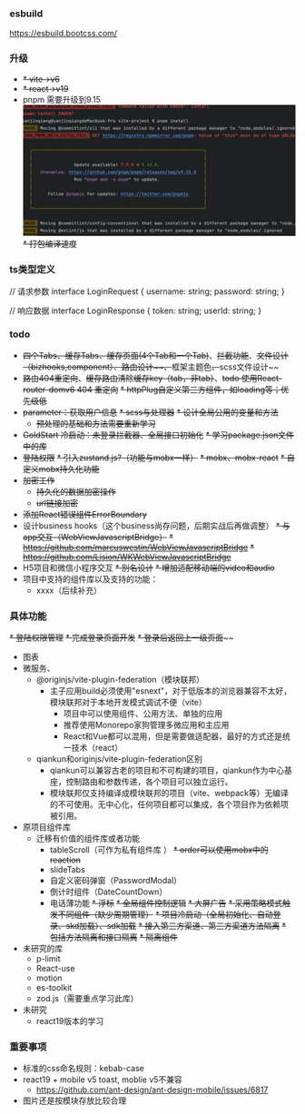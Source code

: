 ### esbuild
https://esbuild.bootcss.com/

### 升级
* ~~* vite->v6~~
* ~~* react->v19~~
* pnpm 需要升级到9.15
![img_1.png](img_1.png)
~~* 打包编译速度~~


### ts类型定义
// 请求参数
interface LoginRequest {
username: string;
password: string;
}

// 响应数据
interface LoginResponse {
token: string;
userId: string;
}

### todo
* ~~四个Tabs、缓存Tabs、缓存页面(4个Tab和一个Tab)~~、~~拦截功能~~、~~~~文件设计（bizhooks,component）~~、~~路由设计~~、~~~~框架主题色~~、~~scss文件设计~~
* ~~路由404重定向~~、~~缓存路由清除缓存key（tab，非tab）~~、~~todo 使用React-router-domv6 404 重定向~~
~~* httpPlug自定义第三方组件，如loading等；优先级低~~
* ~~parameter：获取用户信息~~
~~* scss与处理器~~
  ~~* 设计全局公用的变量和方法~~
  * ~~预处理的基础和方法需要重新学习~~
* ~~GoldStart 冷启动：未登录拦截器、全局接口初始化~~
~~* 学习package.json文件中的库~~
* ~~登陆权限~~
~~* 引入zustand.js?（功能与mobx一样）~~
~~* mobx、mobx-react~~
  ~~* 自定义mobx持久化功能~~
* ~~加密工作~~
  * ~~持久化的数据加密操作~~
  * ~~url链接加密~~
* ~~添加React错误组件ErrorBoundary~~
* 设计business hooks（这个business尚存问题，后期实战后再做调整）
~~* 与app交互（WebViewJavascriptBridge）~~
  ~~* https://github.com/marcuswestin/WebViewJavascriptBridge~~
  ~~* https://github.com/Lision/WKWebViewJavascriptBridge~~
* H5项目和微信小程序交互
~~* 别名设计~~
~~* 增加适配移动端的video和audio~~
* 项目中支持的组件库以及支持的功能：
  * xxxx（后续补充）

### 具体功能
~~* 登陆权限管理~~
~~* 完成登录页面开发~~
  ~~* 登录后返回上一级页面~~~~
* 图表
* 微服务、
  * @originjs/vite-plugin-federation（模块联邦）
    * 主子应用build必须使用"esnext"，对于低版本的浏览器兼容不太好，模块联邦对于本地开发模式调试不便（vite）
      * 项目中可以使用组件、公用方法、单独的应用
      * 推荐使用Monorepo家狗管理多微应用和主应用
      * React和Vue都可以混用，但是需要做适配器，最好的方式还是统一技术（react）
  * qiankun和originjs/vite-plugin-federation区别
    * qiankun可以兼容古老的项目和不可构建的项目，qiankun作为中心基座，控制路由和参数传递，各个项目可以独立运行。
    * 模块联邦仅支持编译成模块联邦的项目（vite、webpack等）无编译的不可使用。无中心化，任何项目都可以集成，各个项目作为依赖项被引用。
* 原项目组件库
  * 迁移有价值的组件库或者功能
    * tableScroll（可作为私有组件库 ）
    ~~* order可以使用mobx中的reaction~~
    * slideTabs
    * 自定义密码弹窗（PasswordModal）
    * 倒计时组件（DateCountDown）
    * 电话薄功能
    ~~* 浮标~~
~~* 全局组件控制逻辑~~
  ~~* 大屏广告~~
  ~~* 采用策略模式触发不同组件（缺少周期管理）~~
  ~~* 项目冷启动（全局初始化、自动登录、skd加载）、sdk加载~~
  ~~* 接入第三方渠道、第三方渠道方法隔离~~
  ~~* 包括方法隔离和接口隔离~~
  ~~* 隔离组件~~
* 未研究的库
  * p-limit
  * React-use
  * motion
  * es-toolkit
  * zod.js（需要重点学习此库）
* 未研究
  * react19版本的学习



### 重要事项
* 标准的css命名规则：kebab-case
* react19 + mobile v5 toast, moblie v5不兼容
  * https://github.com/ant-design/ant-design-mobile/issues/6817
* 图片还是按模块存放比较合理



